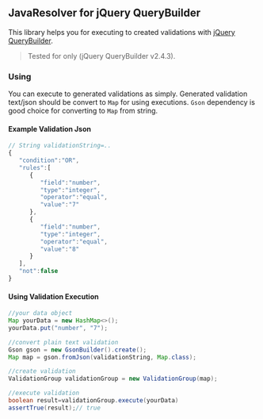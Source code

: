 ## JavaResolver for jQuery QueryBuilder
This library helps you for executing to created validations with [jQuery QueryBuilder](http://querybuilder.js.org/).

> Tested for only (jQuery QueryBuilder v2.4.3).
### Using
You can execute to generated validations as  simply. 
Generated validation text/json should be convert to `Map` for using executions.  `Gson` dependency is good choice for converting to `Map` from string. 


#### Example Validation Json
```js
// String validationString=..
{
   "condition":"OR",
   "rules":[
      {
         "field":"number",
         "type":"integer",
         "operator":"equal",
         "value":"7"
      },
      {
         "field":"number",
         "type":"integer",
         "operator":"equal",
         "value":"8"
      }
   ],
   "not":false
}
```
#### Using Validation Execution 
```java
//your data object
Map yourData = new HashMap<>();
yourData.put("number", "7");

//convert plain text validation  
Gson gson = new GsonBuilder().create();
Map map = gson.fromJson(validationString, Map.class);

//create validation 
ValidationGroup validationGroup = new ValidationGroup(map);

//execute validation
boolean result=validationGroup.execute(yourData)
assertTrue(result);// true


```
